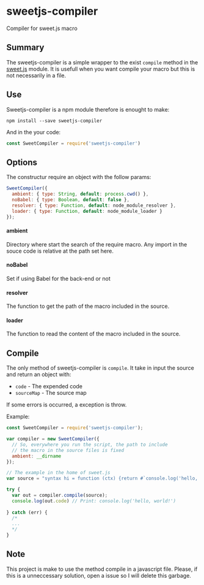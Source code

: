 # sweetjs-compiler
Compiler for sweet.js macro

## Summary
The sweetjs-compiler is a simple wrapper to the exist `compile` method in the [sweet.js](http://sweetjs.org/) module.
It is usefull when you want compile your macro but this is not necessarily in a file.

## Use
Sweetjs-compiler is a npm module therefore is enought to make:

```npm install --save sweetjs-compiler```

And in the your code: 

```javascript
const SweetCompiler = require('sweetjs-compiler')
```

## Options
The constructur require an object with the follow params:

```javascript
SweetCompiler({
  ambient: { type: String, default: process.cwd() },
  noBabel: { type: Boolean, default: false },
  resolver: { type: Function, default: node_module_resolver },
  loader: { type: Function, default: node_module_loader }
});
```

#### ambient
Directory where start the search of the require macro. Any import in the souce code is relative at the path set here.
#### noBabel
Set if using Babel for the back-end or not
#### resolver
The function to get the path of the macro included in the source.
#### loader
The function to read the content of the macro included in the source.

## Compile
The only method of sweetjs-compiler is `compile`. It take in input the source and return an object with:
* `code` - The expended code
* `sourceMap` - The source map

If some errors is occurred, a exception is throw.

Example:
```javascript
const SweetCompiler = require('sweetjs-compiler');

var compiler = new SweetCompiler({
  // So, everywhere you run the script, the path to include 
  // the macro in the source files is fixed
  ambient: __dirname 
});

// The example in the home of sweet.js
var source = "syntax hi = function (ctx) {return #`console.log('hello, world!')`;} hi";

try {
  var out = compiler.compile(source);
  console.log(out.code) // Print: console.log('hello, world!')
  
} catch (err) {
  /*
  ...
  */
}
```

## Note
This project is make to use the method compile in a javascript file. Please, if this is a unneccessary solution, open a issue so I will delete this garbage.
